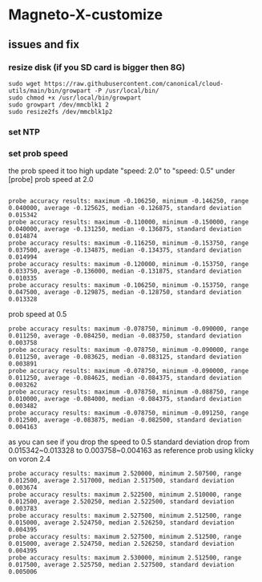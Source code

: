 # Magneto-X-customize


## issues and fix

### resize disk (if you SD card is bigger then 8G)
```angular2html
sudo wget https://raw.githubusercontent.com/canonical/cloud-utils/main/bin/growpart -P /usr/local/bin/
sudo chmod +x /usr/local/bin/growpart
sudo growpart /dev/mmcblk1 2
sudo resize2fs /dev/mmcblk1p2
```
### set NTP

### set prob speed
the prob speed it too high update "speed: 2.0" to "speed: 0.5" under [probe]
prob speed at 2.0 
```

probe accuracy results: maximum -0.106250, minimum -0.146250, range 0.040000, average -0.125625, median -0.126875, standard deviation 0.015342
probe accuracy results: maximum -0.110000, minimum -0.150000, range 0.040000, average -0.131250, median -0.136875, standard deviation 0.014874
probe accuracy results: maximum -0.116250, minimum -0.153750, range 0.037500, average -0.134875, median -0.134375, standard deviation 0.014994
probe accuracy results: maximum -0.120000, minimum -0.153750, range 0.033750, average -0.136000, median -0.131875, standard deviation 0.010335
probe accuracy results: maximum -0.106250, minimum -0.153750, range 0.047500, average -0.129875, median -0.128750, standard deviation 0.013328
```
prob speed at 0.5
```
probe accuracy results: maximum -0.078750, minimum -0.090000, range 0.011250, average -0.084250, median -0.083750, standard deviation 0.003758
probe accuracy results: maximum -0.078750, minimum -0.090000, range 0.011250, average -0.083625, median -0.083125, standard deviation 0.003891
probe accuracy results: maximum -0.078750, minimum -0.090000, range 0.011250, average -0.084625, median -0.084375, standard deviation 0.003262
probe accuracy results: maximum -0.078750, minimum -0.088750, range 0.010000, average -0.084000, median -0.084375, standard deviation 0.003482
probe accuracy results: maximum -0.078750, minimum -0.091250, range 0.012500, average -0.083875, median -0.082500, standard deviation 0.004163
```
as you can see if you drop the speed to 0.5  standard deviation drop from 0.015342~0.013328 to 0.003758~0.004163
as reference prob using klicky on voron 2.4
```
probe accuracy results: maximum 2.520000, minimum 2.507500, range 0.012500, average 2.517000, median 2.517500, standard deviation 0.003674
probe accuracy results: maximum 2.522500, minimum 2.510000, range 0.012500, average 2.520250, median 2.522500, standard deviation 0.003783
probe accuracy results: maximum 2.527500, minimum 2.512500, range 0.015000, average 2.524750, median 2.526250, standard deviation 0.004395
probe accuracy results: maximum 2.527500, minimum 2.512500, range 0.015000, average 2.524750, median 2.526250, standard deviation 0.004395
probe accuracy results: maximum 2.530000, minimum 2.512500, range 0.017500, average 2.525750, median 2.527500, standard deviation 0.005006
```
